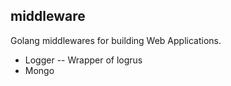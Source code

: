 **middleware**
------------------------------------------

Golang middlewares for building Web Applications.

 - Logger -- Wrapper of logrus
 - Mongo


